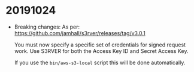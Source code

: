# 20191024

* Breaking changes:
  As per: https://github.com/jamhall/s3rver/releases/tag/v3.0.1

    You must now specify a specific set of credentials for signed request work.
    Use S3RVER for both the Access Key ID and Secret Access Key.

  If you use the `bin/aws-s3-local` script this will be done automatically.
